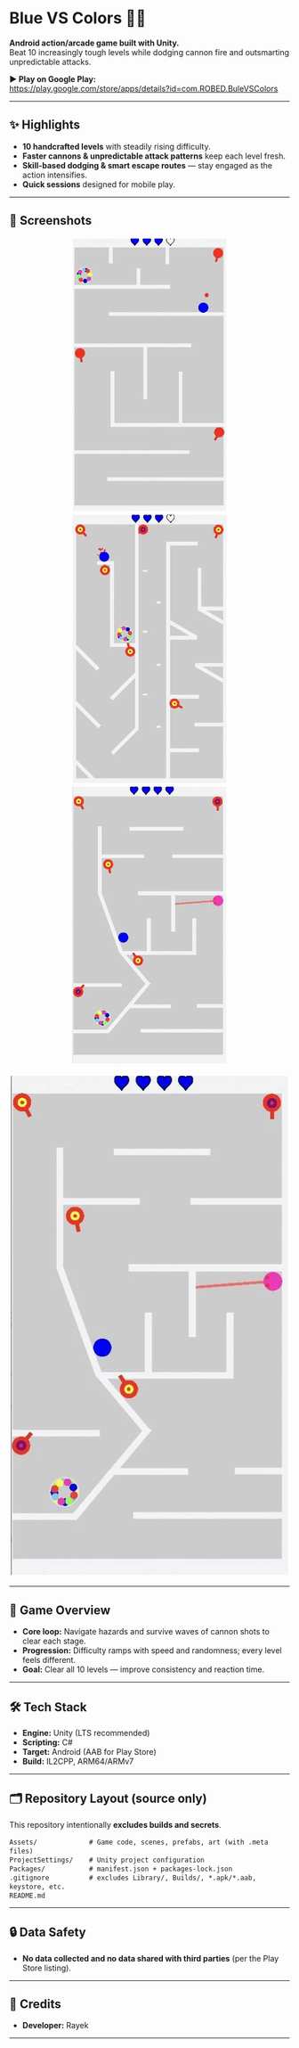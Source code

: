 # Blue VS Colors 🎯🌈

**Android action/arcade game built with Unity.**  
Beat 10 increasingly tough levels while dodging cannon fire and outsmarting unpredictable attacks.

**▶ Play on Google Play:**  
https://play.google.com/store/apps/details?id=com.ROBED.BuleVSColors

---

## ✨ Highlights
- **10 handcrafted levels** with steadily rising difficulty.  
- **Faster cannons & unpredictable attack patterns** keep each level fresh.  
- **Skill-based dodging & smart escape routes** — stay engaged as the action intensifies.  
- **Quick sessions** designed for mobile play.

---

## 📸 Screenshots

<p align="center">
  <img src="docs/screenshot-1.png" width="280">
  <img src="docs/screenshot-2.png" width="280">
  <img src="docs/screenshot-3.png" width="280">
</p>

[![Watch the video](docs/screenshot-3.png)](https://youtube.com/shorts/3IWRxz4Z0Mk?feature=share)

---

## 🧩 Game Overview
- **Core loop:** Navigate hazards and survive waves of cannon shots to clear each stage.  
- **Progression:** Difficulty ramps with speed and randomness; every level feels different.  
- **Goal:** Clear all 10 levels — improve consistency and reaction time.

---

## 🛠️ Tech Stack
- **Engine:** Unity (LTS recommended)  
- **Scripting:** C#  
- **Target:** Android (AAB for Play Store)  
- **Build:** IL2CPP, ARM64/ARMv7

---

## 🗂️ Repository Layout (source only)
This repository intentionally **excludes builds and secrets**.

```
Assets/             # Game code, scenes, prefabs, art (with .meta files)
ProjectSettings/    # Unity project configuration
Packages/           # manifest.json + packages-lock.json
.gitignore          # excludes Library/, Builds/, *.apk/*.aab, keystore, etc.
README.md
```

---

## 🔒 Data Safety
- **No data collected and no data shared with third parties** (per the Play Store listing).  

---

## 🙌 Credits
- **Developer:** Rayek  


---
